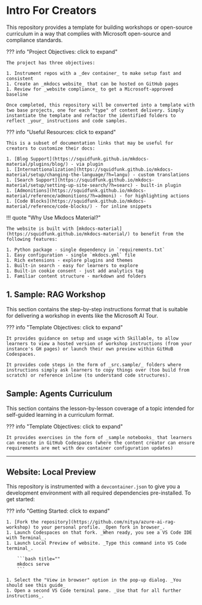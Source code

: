# Intro For Creators

This repository provides a template for building workshops or open-source curriculum in a way that complies with Microsoft open-source and compliance standards. 

??? info "Project Objectives: click to expand"

    The project has three objectives:

    1. Instrument repos with a _dev container_ to make setup fast and consistent
    1. Create an _mkdocs website_ that can be hosted on GitHub pages
    1. Review for _website compliance_ to get a Microsoft-approved baseline

    Once completed, this repository will be converted into a template with two base projects, one for each "type" of content delivery. Simply instantiate the template and refactor the identified folders to reflect _your_ instructions and code samples.


??? info "Useful Resources: click to expand"

    This is a subset of documentation links that may be useful for creators to customize their docs:
    
    1. [Blog Support](https://squidfunk.github.io/mkdocs-material/plugins/blog/) - via plugin
    1. [Internattionalization](https://squidfunk.github.io/mkdocs-material/setup/changing-the-language/?h=langu) - custom translations
    1. [Search Support](https://squidfunk.github.io/mkdocs-material/setup/setting-up-site-search/?h=searc) - built-in plugin
    1. [Admonitions](https://squidfunk.github.io/mkdocs-material/reference/admonitions/?h=admoni) - for highlighting actions
    1. [Code Blocks](https://squidfunk.github.io/mkdocs-material/reference/code-blocks/) - for inline snippets


!!! quote "Why Use Mkdocs Material?"

    The website is built with [mkdocs-material](https://squidfunk.github.io/mkdocs-material/) to benefit from the following features:

    1. Python package - single dependency in `requirements.txt`
    1. Easy configuration - single `mkdocs.yml` file
    1. Rich extensions - explore plugins and themes
    1. Built-in search - easy for learners to explore
    1. Built-in cookie consent - just add analytics tag
    1. Familiar content structure - markdown and folders

## 1. Sample: RAG Workshop

This section contains the step-by-step instructions format that is suitable for delivering a workshop in events like the Microsoft AI Tour. 

??? info "Template Objectives: click to expand"

    It provides guidance on setup and usage with Skillable, to allow learners to view a hosted version of workshop instructions (from your instance's GH pages) or launch their own preview within GitHuB Codespaces.

    It provides code steps in the form of _src.sample/_ folders where instructions simply ask learners to copy things over (too build from scratch) or reference inline (to understand code structures).


## Sample: Agents Curriculum

This section contains the lesson-by-lesson coverage of a topic intended for self-guided learning in a curriculum format. 

??? info "Template Objectives: click to expand"

    It provides exercises in the form of _sample notebooks_ that learners can execute in GitHub Codespaces (where the content creator can ensure requirements are met with dev container configuration updates)

---

## Website: Local Preview

This repository is instrumented with a `devcontainer.json` to give you a development environment with all required dependencies pre-installed. To get started:

??? info "Getting Started: click to expand"

    1. [Fork the repository](https://github.com/nitya/azure-ai-rag-workshop) to your personal profile. _Open fork in browser_.
    1. Launch Codespaces on that fork. _When ready, you see a VS Code IDE with Terminal_.
    1. Launch Local Preview of website. _Type this command into VS Code terminal_.

        ```bash title=""
        mkdocs serve
        ```

    1. Select the "View in browser" option in the pop-up dialog. _You should see this guide_
    1. Open a second VS Code terminal pane. _Use that for all further instructions_.
